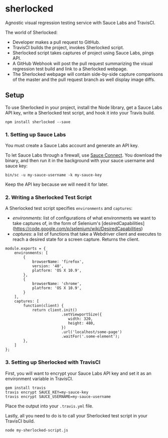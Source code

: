 sherlocked
==========

Agnostic visual regression testing service with Sauce Labs and TravisCI.

The world of Sherlocked:

- Developer makes a pull request to GitHub.
- TravisCI builds the project, invokes Sherlocked script.
- Sherlocked script takes captures of project using Sauce Labs, pings API.
- A GitHub Webhook will post the pull request summarizing the visual regression
  test build and link to a Sherlocked webpage.
- The Sherlocked webpage will contain side-by-side capture comparisons of the
  master and the pull request branch as well display image diffs.

## Setup

To use Sherlocked in your project, install the Node library, get a Sauce Labs
API key, write a Sherlocked test script, and hook it into your Travis build.

```
npm install sherlocked --save
```

### 1. Setting up Sauce Labs

You must create a Sauce Labs account and generate an API key.

To let Sauce Labs through a firewall, use [Sauce
Connect](https://docs.saucelabs.com/reference/sauce-connect/). You download
the binary, and then run it in the background with your sauce username and
sauce key:

```
bin/sc -u my-sauce-username -k my-sauce-key
```

Keep the API key because we will need it for later.

### 2. Writing a Sherlocked Test Script

A Sherlocked test script specifies ```environments``` and ```captures```:

- *environments*: list of configurations of what environments we want to take
  captures of, in the form of Selenium's [desiredCapabilities]
  (https://code.google.com/p/selenium/wiki/DesiredCapabilities)
- *captures*: a list of functions that take a Webdriver client and executes
  to reach a desired state for a screen capture. Returns the client.

```
module.exports = {
    environments: [
        {
            browserName: 'firefox',
            version: '40',
            platform: 'OS X 10.9',
        },
        {
            browserName: 'chrome',
            platform: 'OS X 10.9',
        }
    ],
    captures: [
        function(client) {
            return client.init()
                         .setViewportSize({
                            width: 320,
                            height: 480,
                         })
                         .url('localhost/some-page')
                         .waitFor('.some-element');
        },
    ]
};
```

### 3. Setting up Sherlocked with TravisCI

First, you will want to encrypt your Sauce Labs API key and set it as an
environment variable in TravisCI.

```
gem install travis
travis encrypt SAUCE_KEY=my-sauce-key
travis encrypt SAUCE_USERNAME=my-sauce-username
```

Place the output into your ```.travis.yml``` file.

Lastly, all you need to do is to call your Sherlocked test script in your
TravisCI build.

```
node my-sherlocked-script.js
```

